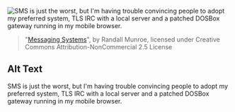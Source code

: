 ![SMS is just the worst, but I'm having trouble convincing people to adopt my preferred system, TLS IRC with a local server and a patched DOSBox gateway running in my mobile browser.](https://imgs.xkcd.com/comics/messaging_systems.png)
> "[Messaging Systems](https://xkcd.com/2365/)", by Randall Munroe, licensed under Creative Commons Attribution-NonCommercial 2.5 License

## Alt Text
SMS is just the worst, but I'm having trouble convincing people to adopt my preferred system, TLS IRC with a local server and a patched DOSBox gateway running in my mobile browser.
